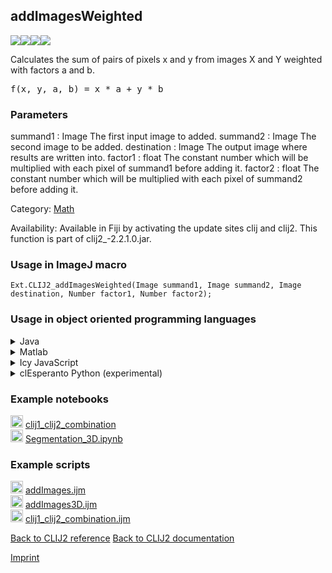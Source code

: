 ## addImagesWeighted
<img src="images/mini_clij1_logo.png"/><img src="images/mini_clij2_logo.png"/><img src="images/mini_clijx_logo.png"/><img src="images/mini_cle_logo.png"/>

Calculates the sum of pairs of pixels x and y from images X and Y weighted with factors a and b.

<pre>f(x, y, a, b) = x * a + y * b</pre>

### Parameters

summand1 : Image
    The first input image to added.
summand2 : Image
    The second image to be added.
destination : Image
    The output image where results are written into.
factor1 : float
    The constant number which will be multiplied with each pixel of summand1 before adding it.
factor2 : float
    The constant number which will be multiplied with each pixel of summand2 before adding it.


Category: [Math](https://clij.github.io/clij2-docs/reference__math)

Availability: Available in Fiji by activating the update sites clij and clij2.
This function is part of clij2_-2.2.1.0.jar.

### Usage in ImageJ macro
```
Ext.CLIJ2_addImagesWeighted(Image summand1, Image summand2, Image destination, Number factor1, Number factor2);
```


### Usage in object oriented programming languages



<details>

<summary>
Java
</summary>
<pre class="highlight">// init CLIJ and GPU
import net.haesleinhuepf.clij2.CLIJ2;
import net.haesleinhuepf.clij.clearcl.ClearCLBuffer;
CLIJ2 clij2 = CLIJ2.getInstance();

// get input parameters
ClearCLBuffer summand1 = clij2.push(summand1ImagePlus);
ClearCLBuffer summand2 = clij2.push(summand2ImagePlus);
destination = clij2.create(summand1);
float factor1 = 1.0;
float factor2 = 2.0;
</pre>

<pre class="highlight">
// Execute operation on GPU
clij2.addImagesWeighted(summand1, summand2, destination, factor1, factor2);
</pre>

<pre class="highlight">
// show result
destinationImagePlus = clij2.pull(destination);
destinationImagePlus.show();

// cleanup memory on GPU
clij2.release(summand1);
clij2.release(summand2);
clij2.release(destination);
</pre>

</details>



<details>

<summary>
Matlab
</summary>
<pre class="highlight">% init CLIJ and GPU
clij2 = init_clatlab();

% get input parameters
summand1 = clij2.pushMat(summand1_matrix);
summand2 = clij2.pushMat(summand2_matrix);
destination = clij2.create(summand1);
factor1 = 1.0;
factor2 = 2.0;
</pre>

<pre class="highlight">
% Execute operation on GPU
clij2.addImagesWeighted(summand1, summand2, destination, factor1, factor2);
</pre>

<pre class="highlight">
% show result
destination = clij2.pullMat(destination)

% cleanup memory on GPU
clij2.release(summand1);
clij2.release(summand2);
clij2.release(destination);
</pre>

</details>



<details>

<summary>
Icy JavaScript
</summary>
<pre class="highlight">// init CLIJ and GPU
importClass(net.haesleinhuepf.clicy.CLICY);
importClass(Packages.icy.main.Icy);

clij2 = CLICY.getInstance();

// get input parameters
summand1_sequence = getSequence();
summand1 = clij2.pushSequence(summand1_sequence);
summand2_sequence = getSequence();
summand2 = clij2.pushSequence(summand2_sequence);
destination = clij2.create(summand1);
factor1 = 1.0;
factor2 = 2.0;
</pre>

<pre class="highlight">
// Execute operation on GPU
clij2.addImagesWeighted(summand1, summand2, destination, factor1, factor2);
</pre>

<pre class="highlight">
// show result
destination_sequence = clij2.pullSequence(destination)
Icy.addSequence(destination_sequence);
// cleanup memory on GPU
clij2.release(summand1);
clij2.release(summand2);
clij2.release(destination);
</pre>

</details>



<details>

<summary>
clEsperanto Python (experimental)
</summary>
<pre class="highlight">import pyclesperanto_prototype as cle

cle.add_images_weighted(summand1, summand2, destination, factor1, factor2)

</pre>



</details>





### Example notebooks
<a href="https://clij.github.io/clij2-docs/md/clij1_clij2_combination"><img src="images/language_macro.png" height="20"/></a> [clij1_clij2_combination](https://clij.github.io/clij2-docs/md/clij1_clij2_combination)  
<a href="https://github.com/clEsperanto/pyclesperanto_prototype/tree/master/demo/segmentation/Segmentation_3D.ipynb"><img src="images/language_python.png" height="20"/></a> [Segmentation_3D.ipynb](https://github.com/clEsperanto/pyclesperanto_prototype/tree/master/demo/segmentation/Segmentation_3D.ipynb)  




### Example scripts
<a href="https://github.com/clij/clij2-docs/blob/master/src/main/macro/addImages.ijm"><img src="images/language_macro.png" height="20"/></a> [addImages.ijm](https://github.com/clij/clij2-docs/blob/master/src/main/macro/addImages.ijm)  
<a href="https://github.com/clij/clij2-docs/blob/master/src/main/macro/addImages3D.ijm"><img src="images/language_macro.png" height="20"/></a> [addImages3D.ijm](https://github.com/clij/clij2-docs/blob/master/src/main/macro/addImages3D.ijm)  
<a href="https://github.com/clij/clij2-docs/blob/master/src/main/macro/clij1_clij2_combination.ijm"><img src="images/language_macro.png" height="20"/></a> [clij1_clij2_combination.ijm](https://github.com/clij/clij2-docs/blob/master/src/main/macro/clij1_clij2_combination.ijm)  


[Back to CLIJ2 reference](https://clij.github.io/clij2-docs/reference)
[Back to CLIJ2 documentation](https://clij.github.io/clij2-docs)

[Imprint](https://clij.github.io/imprint)
